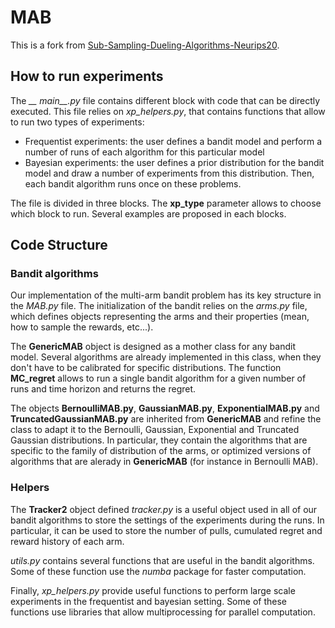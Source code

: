 # MAB

This is a fork from [Sub-Sampling-Dueling-Algorithms-Neurips20](https://github.com/DBaudry/Sub-Sampling-Dueling-Algorithms-Neurips20).

## How to run experiments

The *__ main__.py* file contains different block with code that can be directly executed. This file relies on *xp_helpers.py*, that contains functions that 
allow to run two types of experiments: 
* Frequentist experiments: the user defines a bandit model and perform a number of runs
of each algorithm for this particular model
* Bayesian experiments: the user defines a prior distribution for the bandit model and draw a number of experiments from this distribution.
Then, each bandit algorithm runs once on these problems. 

The file is divided in three blocks. The __xp_type__ parameter allows to choose which block to run. Several examples are proposed in each blocks.

## Code Structure

### Bandit algorithms

Our implementation of the multi-arm bandit problem has its key structure in the *MAB.py* file. The initialization of the bandit relies on the *arms.py* file, which defines objects representing the arms and their properties (mean, how to sample the rewards, etc...). 

The __GenericMAB__ object is designed as a mother class for any bandit model. Several algorithms are already implemented in this class, when they don't have to be calibrated for specific distributions. The function __MC_regret__ allows to run a single bandit algorithm for a given number of runs and time horizon and returns the regret.

The objects __BernoulliMAB.py__, __GaussianMAB.py__, __ExponentialMAB.py__ and __TruncatedGaussianMAB.py__
are inherited from __GenericMAB__ and refine the class to adapt it to the Bernoulli, Gaussian, Exponential and Truncated Gaussian distributions. In particular,
they contain the algorithms that are specific to the family of distribution of the arms, or optimized versions of algorithms that are alerady in __GenericMAB__ (for instance in Bernoulli MAB). 

### Helpers 

The __Tracker2__ object defined *tracker.py* is a useful object used in all of our bandit algorithms to store the settings of the experiments during the runs.
In particular, it can be used to store the number of pulls, cumulated regret and reward history of each arm. 

*utils.py* contains several functions that are useful in the bandit algorithms. Some of these function use the *numba* package for faster computation. 

Finally, *xp_helpers.py* provide useful functions to perform large scale experiments in the frequentist and bayesian setting. Some of these functions use libraries that allow multiprocessing for parallel computation.
